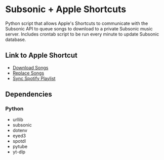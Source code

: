 # Subsonic + Apple Shortcuts
Python script that allows Apple's Shortcuts to communicate with the Subsonic API to queue songs to download to a private Subsonic music server.
Includes crontab script to be run every minute to update Subsonic database.

## Link to Apple Shortcut
* [Download Songs](https://www.icloud.com/shortcuts/e503330f5aa8441f9388c2307c1fc3ef)
* [Replace Songs](https://www.icloud.com/shortcuts/6a06697f3a64492fb989b743ee49b1c4)
* [Sync Spotify Playlist](https://www.icloud.com/shortcuts/3e824c46de07487d8558a48ddea61018)

## Dependencies
### Python
* urllib
* subsonic
* dotenv
* eyed3
* spotdl
* pytube
* yt-dlp 
